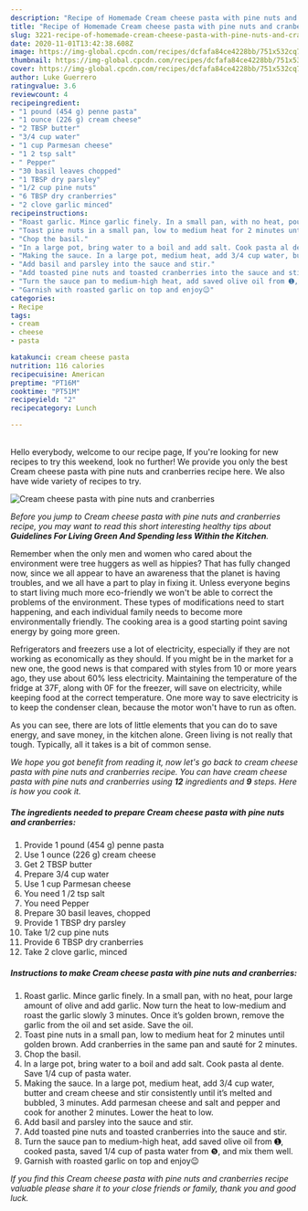 ```yaml
---
description: "Recipe of Homemade Cream cheese pasta with pine nuts and cranberries"
title: "Recipe of Homemade Cream cheese pasta with pine nuts and cranberries"
slug: 3221-recipe-of-homemade-cream-cheese-pasta-with-pine-nuts-and-cranberries
date: 2020-11-01T13:42:38.608Z
image: https://img-global.cpcdn.com/recipes/dcfafa84ce4228bb/751x532cq70/cream-cheese-pasta-with-pine-nuts-and-cranberries-recipe-main-photo.jpg
thumbnail: https://img-global.cpcdn.com/recipes/dcfafa84ce4228bb/751x532cq70/cream-cheese-pasta-with-pine-nuts-and-cranberries-recipe-main-photo.jpg
cover: https://img-global.cpcdn.com/recipes/dcfafa84ce4228bb/751x532cq70/cream-cheese-pasta-with-pine-nuts-and-cranberries-recipe-main-photo.jpg
author: Luke Guerrero
ratingvalue: 3.6
reviewcount: 4
recipeingredient:
- "1 pound (454 g) penne pasta"
- "1 ounce (226 g) cream cheese"
- "2 TBSP butter"
- "3/4 cup water"
- "1 cup Parmesan cheese"
- "1 2 tsp salt"
- " Pepper"
- "30 basil leaves chopped"
- "1 TBSP dry parsley"
- "1/2 cup pine nuts"
- "6 TBSP dry cranberries"
- "2 clove garlic minced"
recipeinstructions:
- "Roast garlic. Mince garlic finely. In a small pan, with no heat, pour large amount of olive and add garlic. Now turn the heat to low-medium and roast the garlic slowly 3 minutes. Once it’s golden brown, remove the garlic from the oil and set aside. Save the oil."
- "Toast pine nuts in a small pan, low to medium heat for 2 minutes until golden brown. Add cranberries in the same pan and sauté for 2 minutes."
- "Chop the basil."
- "In a large pot, bring water to a boil and add salt. Cook pasta al dente. Save 1/4 cup of pasta water."
- "Making the sauce. In a large pot, medium heat, add 3/4 cup water, butter and cream cheese and stir consistently until it’s melted and bubbled, 3 minutes. Add parmesan cheese and salt and pepper and cook for another 2 minutes. Lower the heat to low."
- "Add basil and parsley into the sauce and stir."
- "Add toasted pine nuts and toasted cranberries into the sauce and stir."
- "Turn the sauce pan to medium-high heat, add saved olive oil from ➊, cooked pasta, saved 1/4 cup of pasta water from ❺, and mix them well."
- "Garnish with roasted garlic on top and enjoy😉"
categories:
- Recipe
tags:
- cream
- cheese
- pasta

katakunci: cream cheese pasta 
nutrition: 116 calories
recipecuisine: American
preptime: "PT16M"
cooktime: "PT51M"
recipeyield: "2"
recipecategory: Lunch

---
```

<br>
Hello everybody, welcome to our recipe page, If you're looking for new recipes to try this weekend, look no further! We provide you only the best Cream cheese pasta with pine nuts and cranberries recipe here. We also have wide variety of recipes to try.
<br>


![Cream cheese pasta with pine nuts and cranberries](https://img-global.cpcdn.com/recipes/dcfafa84ce4228bb/751x532cq70/cream-cheese-pasta-with-pine-nuts-and-cranberries-recipe-main-photo.jpg)

<i>Before you jump to Cream cheese pasta with pine nuts and cranberries recipe, you may want to read this short interesting healthy tips about 
<strong>Guidelines For Living Green And Spending less Within the Kitchen</strong>.</i>
</br>

Remember when the only men and women who cared about the environment were tree huggers as well as hippies? That has fully changed now, since we all appear to have an awareness that the planet is having troubles, and we all have a part to play in fixing it. Unless everyone begins to start living much more eco-friendly we won't be able to correct the problems of the environment. These types of modifications need to start happening, and each individual family needs to become more environmentally friendly. The cooking area is a good starting point saving energy by going more green.

Refrigerators and freezers use a lot of electricity, especially if they are not working as economically as they should. If you might be in the market for a new one, the good news is that compared with styles from 10 or more years ago, they use about 60% less electricity. Maintaining the temperature of the fridge at 37F, along with 0F for the freezer, will save on electricity, while keeping food at the correct temperature. One more way to save electricity is to keep the condenser clean, because the motor won't have to run as often.

As you can see, there are lots of little elements that you can do to save energy, and save money, in the kitchen alone. Green living is not really that tough. Typically, all it takes is a bit of common sense.


<i>We hope you got benefit from reading it, now let's go back to cream cheese pasta with pine nuts and cranberries recipe. You can have cream cheese pasta with pine nuts and cranberries using <strong>12</strong> ingredients and <strong>9</strong> steps. Here is how you cook it.
</i>

##### The ingredients needed to prepare Cream cheese pasta with pine nuts and cranberries:

1. Provide 1 pound (454 g) penne pasta
1. Use 1 ounce (226 g) cream cheese
1. Get 2 TBSP butter
1. Prepare 3/4 cup water
1. Use 1 cup Parmesan cheese
1. You need 1 /2 tsp salt
1. You need  Pepper
1. Prepare 30 basil leaves, chopped
1. Provide 1 TBSP dry parsley
1. Take 1/2 cup pine nuts
1. Provide 6 TBSP dry cranberries
1. Take 2 clove garlic, minced


##### Instructions to make Cream cheese pasta with pine nuts and cranberries:

1. Roast garlic. Mince garlic finely. In a small pan, with no heat, pour large amount of olive and add garlic. Now turn the heat to low-medium and roast the garlic slowly 3 minutes. Once it’s golden brown, remove the garlic from the oil and set aside. Save the oil.
1. Toast pine nuts in a small pan, low to medium heat for 2 minutes until golden brown. Add cranberries in the same pan and sauté for 2 minutes.
1. Chop the basil.
1. In a large pot, bring water to a boil and add salt. Cook pasta al dente. Save 1/4 cup of pasta water.
1. Making the sauce. In a large pot, medium heat, add 3/4 cup water, butter and cream cheese and stir consistently until it’s melted and bubbled, 3 minutes. Add parmesan cheese and salt and pepper and cook for another 2 minutes. Lower the heat to low.
1. Add basil and parsley into the sauce and stir.
1. Add toasted pine nuts and toasted cranberries into the sauce and stir.
1. Turn the sauce pan to medium-high heat, add saved olive oil from ➊, cooked pasta, saved 1/4 cup of pasta water from ❺, and mix them well.
1. Garnish with roasted garlic on top and enjoy😉


<i>If you find this Cream cheese pasta with pine nuts and cranberries recipe valuable please share it to your close friends or family, thank you and good luck.</i>
